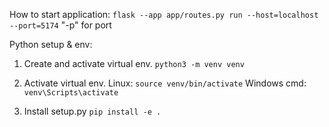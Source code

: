 How to start application:
`flask --app app/routes.py run --host=localhost --port=5174`
"-p" for port

Python setup & env:
1. Create and activate virtual env.
`python3 -m venv venv`

2. Activate virtual env.
Linux:
`source venv/bin/activate`
Windows cmd:
`venv\Scripts\activate`

3. Install setup.py
`pip install -e .`
